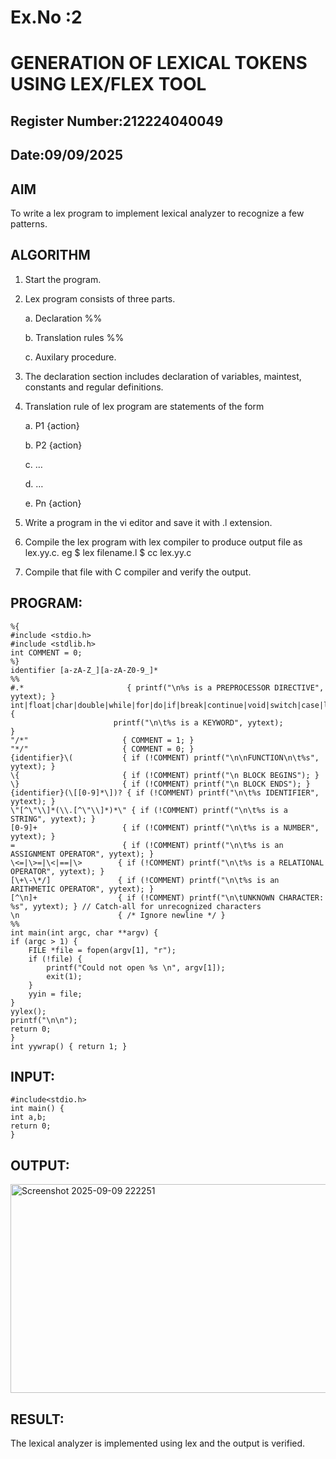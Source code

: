 # Ex.No :2
# GENERATION OF LEXICAL TOKENS USING LEX/FLEX TOOL
## Register Number:212224040049
## Date:09/09/2025
## AIM
 To write a lex program to implement lexical analyzer to recognize a few patterns.
## ALGORITHM

1.	Start the program.

2.	Lex program consists of three parts.

     a.	Declaration %%

     b.	Translation rules %%

     c.	Auxilary procedure.

3.	The declaration section includes declaration of variables, maintest, constants and regular definitions.
4.	Translation rule of lex program are statements of the form

    a.	P1 {action}

    b.	P2 {action}

    c.	…

    d.	…

    e.	Pn {action}

5.	Write a program in the vi editor and save it with .l extension.

6.	Compile the lex program with lex compiler to produce output file as lex.yy.c. eg $ lex filename.l $ cc lex.yy.c
7.	Compile that file with C compiler and verify the output.

## PROGRAM:
    %{
    #include <stdio.h>
    #include <stdlib.h>
    int COMMENT = 0;
    %}
    identifier [a-zA-Z_][a-zA-Z0-9_]*
    %%
    #.*                       { printf("\n%s is a PREPROCESSOR DIRECTIVE", yytext); }
    int|float|char|double|while|for|do|if|break|continue|void|switch|case|long|struct|const|typedef|return|else|goto { 
                           printf("\n\t%s is a KEYWORD", yytext); 
    }
    "/*"                     { COMMENT = 1; }
    "*/"                     { COMMENT = 0; }
    {identifier}\(           { if (!COMMENT) printf("\n\nFUNCTION\n\t%s", yytext); }
    \{                       { if (!COMMENT) printf("\n BLOCK BEGINS"); }
    \}                       { if (!COMMENT) printf("\n BLOCK ENDS"); }
    {identifier}(\[[0-9]*\])? { if (!COMMENT) printf("\n\t%s IDENTIFIER", yytext); }
    \"[^\"\\]*(\\.[^\"\\]*)*\" { if (!COMMENT) printf("\n\t%s is a STRING", yytext); }
    [0-9]+                   { if (!COMMENT) printf("\n\t%s is a NUMBER", yytext); }
    =                        { if (!COMMENT) printf("\n\t%s is an ASSIGNMENT OPERATOR", yytext); }
    \<=|\>=|\<|==|\>        { if (!COMMENT) printf("\n\t%s is a RELATIONAL OPERATOR", yytext); }
    [\+\-\*/]               { if (!COMMENT) printf("\n\t%s is an ARITHMETIC OPERATOR", yytext); }
    [^\n]+                  { if (!COMMENT) printf("\n\tUNKNOWN CHARACTER: %s", yytext); } // Catch-all for unrecognized characters
    \n                      { /* Ignore newline */ }
    %%
    int main(int argc, char **argv) { 
    if (argc > 1) {
        FILE *file = fopen(argv[1], "r"); 
        if (!file) {
            printf("Could not open %s \n", argv[1]); 
            exit(1);
        }
        yyin = file;
    }
    yylex(); 
    printf("\n\n"); 
    return 0;
    }
    int yywrap() { return 1; }

## INPUT:
    #include<stdio.h>
    int main() { 
    int a,b;
    return 0;
    }
## OUTPUT:

<img width="1340" height="334" alt="Screenshot 2025-09-09 222251" src="https://github.com/user-attachments/assets/7150c7f0-08c5-448a-8ccd-8903a5d86554" />

## RESULT:
 The lexical analyzer is implemented using lex and the output is verified.
